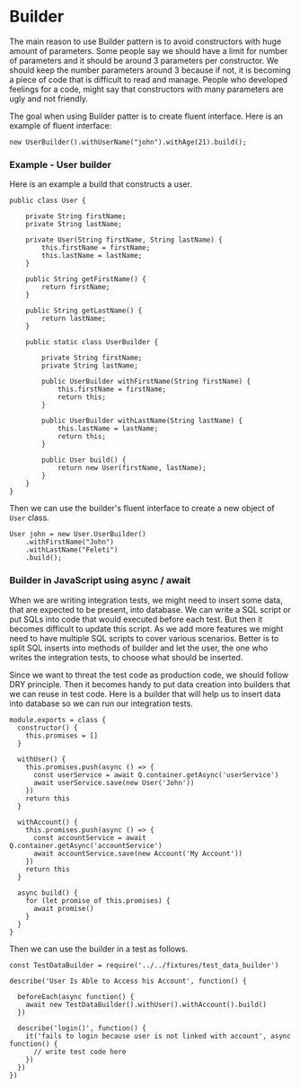 # Builder

The main reason to use Builder pattern is to avoid constructors with huge amount of parameters. Some people say we should have a limit for number of parameters and it should be around 3 parameters per constructor. We should keep the number parameters  around 3 because if not, it is becoming a piece of code that is difficult to read and manage. People who developed feelings for a code, might say that constructors with many parameters are ugly and not friendly.

The goal when using Builder patter is to create fluent interface. Here is an example of fluent interface:

```
new UserBuilder().withUserName("john").withAge(21).build();
```

### Example - User builder

Here is an example a build that constructs a user.

```
public class User {

    private String firstName;
    private String lastName;

    private User(String firstName, String lastName) {
        this.firstName = firstName;
        this.lastName = lastName;
    }

    public String getFirstName() {
        return firstName;
    }

    public String getLastName() {
        return lastName;
    }

    public static class UserBuilder {

        private String firstName;
        private String lastName;

        public UserBuilder withFirstName(String firstName) {
            this.firstName = firstName;
            return this;
        }

        public UserBuilder withLastName(String lastName) {
            this.lastName = lastName;
            return this;
        }

        public User build() {
            return new User(firstName, lastName);
        }
    }
}
```

Then we can use the builder's fluent interface to create a new object of `User` class.

```
User john = new User.UserBuilder()
    .withFirstName("John")
    .withLastName("Feleti")
    .build();
```

### Builder in JavaScript using async / await

When we are writing integration tests, we might need to insert some data, that are expected to be present, into database. We can write a SQL script or put SQLs into code that would executed before each test. But then it becomes difficult to update this script. As we add more features we might need to have multiple SQL scripts to cover various scenarios. Better is to split SQL inserts into methods of builder and let the user, the one who writes the integration tests, to choose what should be inserted. 

Since we want to threat the test code as production code, we should follow DRY principle. Then it becomes handy to put data creation into builders that we can reuse in test code. Here is a builder that will help us to insert data into database so we can run our integration tests.

```
module.exports = class {
  constructor() {
    this.promises = []
  }

  withUser() {
    this.promises.push(async () => {
      const userService = await Q.container.getAsync('userService')
      await userService.save(new User('John'))
    })
    return this
  }

  withAccount() {
    this.promises.push(async () => {
      const accountService = await Q.container.getAsync('accountService')
      await accountService.save(new Account('My Account'))
    })
    return this
  }

  async build() {
    for (let promise of this.promises) {
      await promise()
    }
  }
}
```

Then we can use the builder in a test as follows. 

```
const TestDataBuilder = require('../../fixtures/test_data_builder')

describe('User Is Able to Access his Account', function() {

  beforeEach(async function() {
    await new TestDataBuilder().withUser().withAccount().build()
  })

  describe('login()', function() {
    it('fails to login because user is not linked with account', async function() {
      // write test code here
    })
  })
})

```



